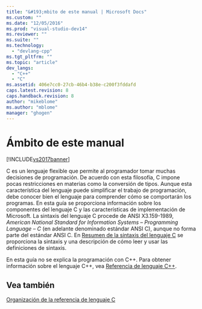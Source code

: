 ```yaml
---
title: "&#193;mbito de este manual | Microsoft Docs"
ms.custom: ""
ms.date: "12/05/2016"
ms.prod: "visual-studio-dev14"
ms.reviewer: ""
ms.suite: ""
ms.technology: 
  - "devlang-cpp"
ms.tgt_pltfrm: ""
ms.topic: "article"
dev_langs: 
  - "C++"
  - "C"
ms.assetid: 406e7cc0-27cb-46b4-b38e-c200f3fddafd
caps.latest.revision: 8
caps.handback.revision: 8
author: "mikeblome"
ms.author: "mblome"
manager: "ghogen"
---
```

# &#193;mbito de este manual
[!INCLUDE[vs2017banner](../assembler/inline/includes/vs2017banner.md)]

C es un lenguaje flexible que permite al programador tomar muchas decisiones de programación.  De acuerdo con esta filosofía, C impone pocas restricciones en materias como la conversión de tipos.  Aunque esta característica del lenguaje puede simplificar el trabajo de programación, debe conocer bien el lenguaje para comprender cómo se comportarán los programas.  En esta guía se proporciona información sobre los componentes del lenguaje C y las características de implementación de Microsoft.  La sintaxis del lenguaje C procede de ANSI X3.159\-1989, *American National Standard for Information Systems – Programming Language – C* \(en adelante denominado estándar ANSI C\), aunque no forma parte del estándar ANSI C.  En [Resumen de la sintaxis del lenguaje C](../c-language/c-language-syntax-summary.md) se proporciona la sintaxis y una descripción de cómo leer y usar las definiciones de sintaxis.  
  
 En esta guía no se explica la programación con C\+\+.  Para obtener información sobre el lenguaje C\+\+, vea [Referencia de lenguaje C\+\+](../cpp/cpp-language-reference.md).  
  
## Vea también  
 [Organización de la referencia de lenguaje C](../c-language/organization-of-the-c-language-reference.md)